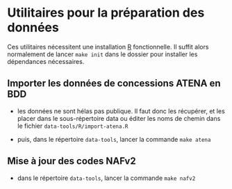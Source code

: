 # Utilitaires pour la préparation des données

Ces utilitaires nécessitent une installation [R](https://cloud.r-project.org/) fonctionnelle.
Il suffit alors normalement de lancer `make init` dans le dossier pour installer les dépendances
nécessaires.

## Importer les données de concessions ATENA en BDD

- les données ne sont hélas pas publique. Il faut donc les récupérer, et les placer 
dans le sous-répertoire data ou éditer les noms de chemin dans le fichier 
`data-tools/R/import-atena.R`

- puis, dans le répertoire `data-tools`, lancer la commande `make atena`

## Mise à jour des codes NAFv2

- dans le répertoire `data-tools`, lancer la commande `make nafv2`
